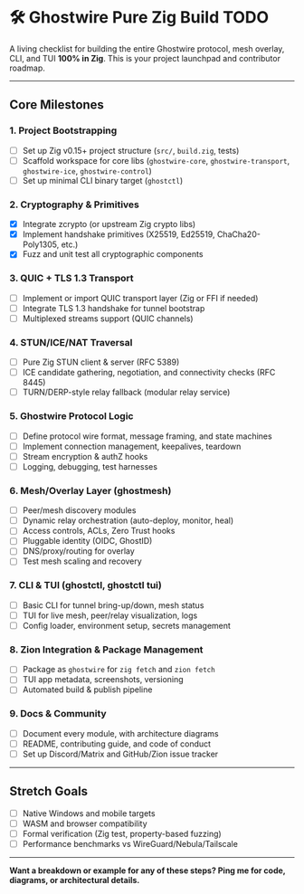 # 🛠️ Ghostwire Pure Zig Build TODO

A living checklist for building the entire Ghostwire protocol, mesh overlay, CLI, and TUI **100% in Zig**. This is your project launchpad and contributor roadmap.

---

## Core Milestones

### 1. Project Bootstrapping

* [ ] Set up Zig v0.15+ project structure (`src/`, `build.zig`, tests)
* [ ] Scaffold workspace for core libs (`ghostwire-core`, `ghostwire-transport`, `ghostwire-ice`, `ghostwire-control`)
* [ ] Set up minimal CLI binary target (`ghostctl`)

### 2. Cryptography & Primitives

* [x] Integrate zcrypto (or upstream Zig crypto libs)
* [x] Implement handshake primitives (X25519, Ed25519, ChaCha20-Poly1305, etc.)
* [x] Fuzz and unit test all cryptographic components

### 3. QUIC + TLS 1.3 Transport

* [ ] Implement or import QUIC transport layer (Zig or FFI if needed)
* [ ] Integrate TLS 1.3 handshake for tunnel bootstrap
* [ ] Multiplexed streams support (QUIC channels)

### 4. STUN/ICE/NAT Traversal

* [ ] Pure Zig STUN client & server (RFC 5389)
* [ ] ICE candidate gathering, negotiation, and connectivity checks (RFC 8445)
* [ ] TURN/DERP-style relay fallback (modular relay service)

### 5. Ghostwire Protocol Logic

* [ ] Define protocol wire format, message framing, and state machines
* [ ] Implement connection management, keepalives, teardown
* [ ] Stream encryption & authZ hooks
* [ ] Logging, debugging, test harnesses

### 6. Mesh/Overlay Layer (ghostmesh)

* [ ] Peer/mesh discovery modules
* [ ] Dynamic relay orchestration (auto-deploy, monitor, heal)
* [ ] Access controls, ACLs, Zero Trust hooks
* [ ] Pluggable identity (OIDC, GhostID)
* [ ] DNS/proxy/routing for overlay
* [ ] Test mesh scaling and recovery

### 7. CLI & TUI (ghostctl, ghostctl tui)

* [ ] Basic CLI for tunnel bring-up/down, mesh status
* [ ] TUI for live mesh, peer/relay visualization, logs
* [ ] Config loader, environment setup, secrets management

### 8. Zion Integration & Package Management

* [ ] Package as `ghostwire` for `zig fetch` and `zion fetch`
* [ ] TUI app metadata, screenshots, versioning
* [ ] Automated build & publish pipeline

### 9. Docs & Community

* [ ] Document every module, with architecture diagrams
* [ ] README, contributing guide, and code of conduct
* [ ] Set up Discord/Matrix and GitHub/Zion issue tracker

---

## Stretch Goals

* [ ] Native Windows and mobile targets
* [ ] WASM and browser compatibility
* [ ] Formal verification (Zig test, property-based fuzzing)
* [ ] Performance benchmarks vs WireGuard/Nebula/Tailscale

---

**Want a breakdown or example for any of these steps? Ping me for code, diagrams, or architectural details.**

